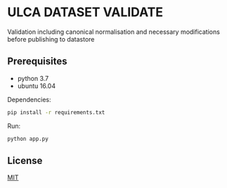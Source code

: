# ULCA DATASET VALIDATE

Validation including canonical normalisation and necessary modifications before publishing to datastore

## Prerequisites
- python 3.7
- ubuntu 16.04

Dependencies:
```bash
pip install -r requirements.txt
```
Run:
```bash
python app.py
```

## License
[MIT](https://choosealicense.com/licenses/mit/)
